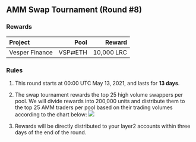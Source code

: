 ## AMM Swap Tournament (Round #8)

###  Rewards


| **Project** | **Pool** | **Reward** |
| :--- | ---: | ---: |
Vesper Finance | VSP⇄ETH |  10,000 LRC |

### Rules


1) This round starts at 00:00 UTC May 13, 2021, and lasts for **13 days**.

2) The swap tournament rewards the top 25 high volume swappers per pool. We will divide rewards into 200,000 units and distribute them to the top 25 AMM traders per pool based on their trading volumes according to the chart below:
![](/markdown/images/program_3.png "")

3) Rewards will be directly distributed to your layer2 accounts within three days of the end of the round.
